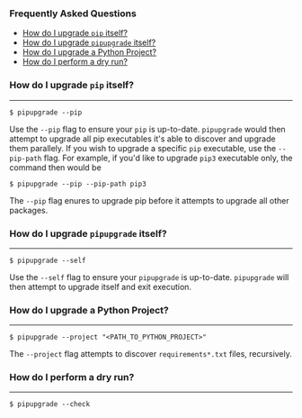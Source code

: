 ### Frequently Asked Questions

* [How do I upgrade `pip` itself?](#how-do-i-upgrade-pip-itself)
* [How do I upgrade `pipupgrade` itself?](#how-do-i-upgrade-pipupgrade-itself)
* [How do I upgrade a Python Project?](#how-do-i-upgrade-a-python-project)
* [How do I perform a dry run?](#how-do-i-perform-a-dry-run)

### How do I upgrade `pip` itself?
---

```
$ pipupgrade --pip
```

Use the `--pip` flag to ensure your `pip` is up-to-date. `pipupgrade` would 
then attempt to upgrade all pip executables it's able to discover and upgrade 
them parallely. If you wish to upgrade a specific `pip` executable, use the `--pip-path` flag. For example, if you'd like to upgrade `pip3` executable only, 
the command then would be

```
$ pipupgrade --pip --pip-path pip3
```

The `--pip` flag enures to upgrade pip before it attempts to upgrade all other 
packages.

### How do I upgrade `pipupgrade` itself?
---

```
$ pipupgrade --self
```

Use the `--self` flag to ensure your `pipupgrade` is up-to-date. `pipupgrade`
 will then attempt to upgrade itself and exit execution.

### How do I upgrade a Python Project?
---

```
$ pipupgrade --project "<PATH_TO_PYTHON_PROJECT>"
```

The `--project` flag attempts to discover `requirements*.txt` files, recursively.

### How do I perform a dry run?
---

```
$ pipupgrade --check
```